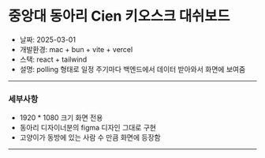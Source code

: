 # 중앙대 동아리 Cien 키오스크 대쉬보드

- 날짜: 2025-03-01
- 개발환경: mac + bun + vite + vercel
- 스택: react + tailwind
- 설명: polling 형태로 일정 주기마다 백엔드에서 데이터 받아와서 화면에 보여줌

---

### 세부사항

- 1920 \* 1080 크기 화면 전용
- 동아리 디자이너분의 figma 디자인 그대로 구현
- 고양이가 동방에 있는 사람 수 만큼 화면에 등장함

---
